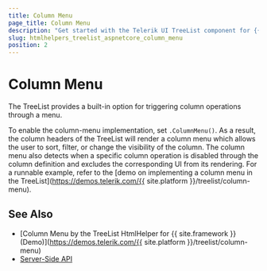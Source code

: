 ```yaml
---
title: Column Menu
page_title: Column Menu
description: "Get started with the Telerik UI TreeList component for {{ site.framework }} and get to know how to enable the column menu."
slug: htmlhelpers_treelist_aspnetcore_column_menu
position: 2
---
```


# Column Menu

The TreeList provides a built-in option for triggering column operations through a menu.

To enable the column-menu implementation, set `.ColumnMenu()`. As a result, the column headers of the TreeList will render a column menu which allows the user to sort, filter, or change the visibility of the column. The column menu also detects when a specific column operation is disabled through the column definition and excludes the corresponding UI from its rendering. For a runnable example, refer to the [demo on implementing a column menu in the TreeList](https://demos.telerik.com/{{ site.platform }}/treelist/column-menu).

## See Also

* [Column Menu by the TreeList HtmlHelper for {{ site.framework }} (Demo)](https://demos.telerik.com/{{ site.platform }}/treelist/column-menu)
* [Server-Side API](/api/treelist)
